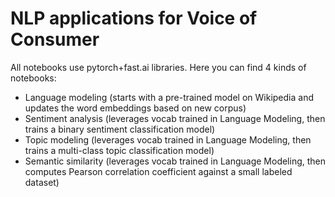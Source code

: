 # NLP applications for Voice of Consumer

All notebooks use pytorch+fast.ai libraries. Here you can find 4 kinds of notebooks:

- Language modeling (starts with a pre-trained model on Wikipedia and updates the word embeddings based on new corpus)
- Sentiment analysis (leverages vocab trained in Language Modeling, then trains a binary sentiment classification model)
- Topic modeling (leverages vocab trained in Language Modeling, then trains a multi-class topic classification model)
- Semantic similarity (leverages vocab trained in Language Modeling, then computes Pearson correlation coefficient against a small labeled dataset)
